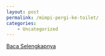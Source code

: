 ```yaml
---
layout: post
permalink: /mimpi-pergi-ke-toilet/
categories:
    - Uncategorized
---
```


[Baca Selengkapnya](/04)